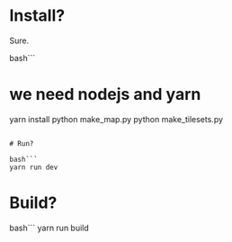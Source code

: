 # Install?

Sure.

bash```
# we need nodejs and yarn
yarn install
python make_map.py
python make_tilesets.py

```

# Run?

bash```
yarn run dev
```


# Build?

bash```
yarn run build
```
